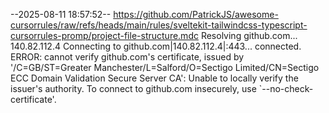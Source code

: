 --2025-08-11 18:57:52--  https://github.com/PatrickJS/awesome-cursorrules/raw/refs/heads/main/rules/sveltekit-tailwindcss-typescript-cursorrules-promp/project-file-structure.mdc
Resolving github.com... 140.82.112.4
Connecting to github.com|140.82.112.4|:443... connected.
ERROR: cannot verify github.com's certificate, issued by '/C=GB/ST=Greater Manchester/L=Salford/O=Sectigo Limited/CN=Sectigo ECC Domain Validation Secure Server CA':
  Unable to locally verify the issuer's authority.
To connect to github.com insecurely, use `--no-check-certificate'.
